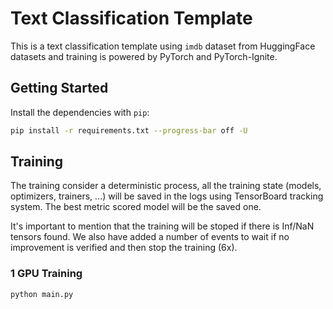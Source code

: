 
# Text Classification Template

This is a text classification template using `imdb` dataset from HuggingFace datasets and training is powered by PyTorch and PyTorch-Ignite.

## Getting Started

Install the dependencies with `pip`:

```sh
pip install -r requirements.txt --progress-bar off -U
```

## Training

The training consider a deterministic process, all the training state (models, optimizers, trainers, ...) will be saved in the logs using TensorBoard tracking system. The best metric scored model will be the saved one.

It's important to mention that the training will be stoped if there is Inf/NaN tensors found. We also have added a number of events to wait if no improvement is verified and then stop the training (6x).

### 1 GPU Training

```sh
python main.py
```

